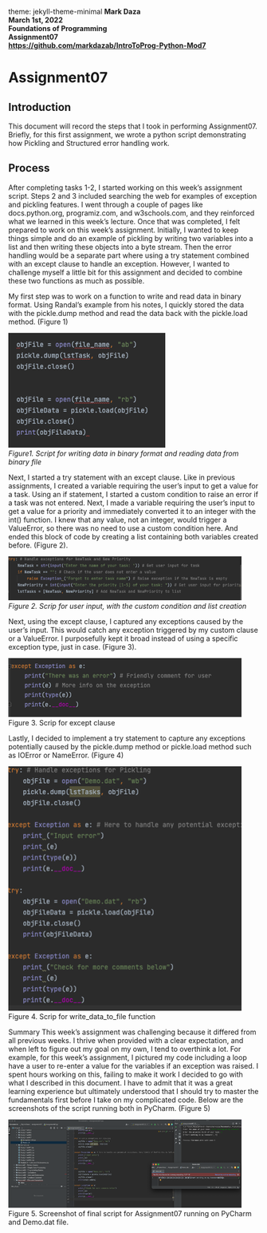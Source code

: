 theme: jekyll-theme-minimal
**Mark Daza**   
**March 1st, 2022**   
**Foundations of Programming**   
**Assignment07**   
**https://github.com/markdazab/IntroToProg-Python-Mod7**

# Assignment07

## Introduction
This document will record the steps that I took in performing Assignment07. Briefly, for this first assignment, 
we wrote a python script demonstrating how Pickling and Structured error handling work.  

## Process
After completing tasks 1-2, I started working on this week’s assignment script. Steps 2 and 3 included searching the web for examples
of exception and pickling features. I went through a couple of pages like docs.python.org, programiz.com, and w3schools.com, and they 
reinforced what we learned in this week’s lecture. Once that was completed, I felt prepared to work on this week’s assignment. Initially, 
I wanted to keep things simple and do an example of pickling by writing two variables into a list and then writing these objects into a byte stream. 
Then the error handling would be a separate part where using a try statement combined with an except clause to handle an exception. 
However, I wanted to challenge myself a little bit for this assignment and decided to combine these two functions as much as possible. 

My first step was to work on a function to write and read data in binary format. Using Randal’s example from his notes, I quickly stored the data with 
the pickle.dump method and read the data back with the pickle.load method. (Figure 1)

![Figure 1](https://github.com/markdazab/IntroToProg-Python-Mod7/blob/main/Figures/Figure1.png "Figure1")  
*Figure1. Script for writing data in binary format and reading data from binary file*

Next, I started a try statement with an except clause. Like in previous assignments, I created a variable requiring the user’s input to get a value 
for a task. Using an if statement, I started a custom condition to raise an error if a task was not entered. Next, I made a variable requiring the 
user’s input to get a value for a priority and immediately converted it to an integer with the int() function. I knew that any value, not an integer, 
would trigger a ValueError, so there was no need to use a custom condition here. And ended this block of code by creating a list containing both variables 
created before. (Figure 2). 

![Figure 2](https://github.com/markdazab/IntroToProg-Python-Mod7/blob/main/Figures/Figure2.png "Figure2")  
*Figure 2. Scrip for user input, with the custom condition and list creation*

Next, using the except clause, I captured any exceptions caused by the user’s input. This would catch any exception triggered by my custom clause or a 
ValueError. I purposefully kept it broad instead of using a specific exception type, just in case. (Figure 3). 

![Figure 3](https://github.com/markdazab/IntroToProg-Python-Mod7/blob/main/Figures/Figure3.png "Figure3")  
Figure 3. Scrip for except clause

Lastly, I decided to implement a try statement to capture any exceptions potentially caused by the pickle.dump method or pickle.load method such as  IOError
or NameError. (Figure 4)

![Figure 4](https://github.com/markdazab/IntroToProg-Python-Mod7/blob/main/Figures/Figure4.png "Figure4")  
Figure 4. Scrip for write_data_to_file function

Summary
This week’s assignment was challenging because it differed from all previous weeks. I thrive when provided with a clear expectation, and when left to figure
out my goal on my own, I tend to overthink a lot. For example, for this week’s assignment, I pictured my code including a loop have a user to re-enter a 
value for the variables if an exception was raised. I spent hours working on this, failing to make it work I decided to go with what I described in this 
document. I have to admit that it was a great learning experience but ultimately understood that I should try to master the fundamentals first before I 
take on my complicated code. Below are the screenshots of the script running both in PyCharm. (Figure 5)

![Figure 5](https://github.com/markdazab/IntroToProg-Python-Mod7/blob/main/Figures/Figure5.png "Figure5")  
Figure 5. Screenshot of final script for Assignment07 running on PyCharm and Demo.dat file.
